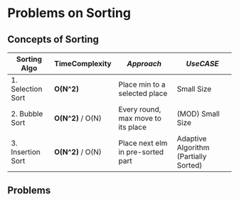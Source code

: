 # Problems on Sorting

## Concepts of Sorting

| **Sorting Algo**  | **TimeComplexity** | *Approach*                         | *UseCASE*                             |
| ----------------- | ------------------ | ---------------------------------- | ------------------------------------- |
| 1. Selection Sort | **O(N^2)**         | Place min to a selected place      | Small Size                            |
| 2. Bubble Sort    | **O(N^2)** / O(N)  | Every round, max move to its place | (MOD) Small Size                      |
| 3. Insertion Sort | **O(N^2)** / O(N)  | Place next elm in pre-sorted part  | Adaptive Algorithm (Partially Sorted) |



## Problems
